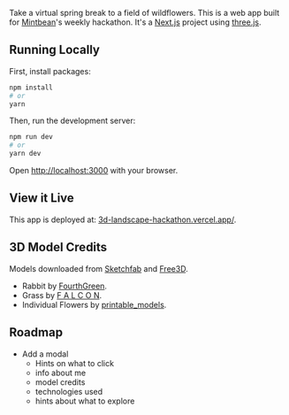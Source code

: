 Take a virtual spring break to a field of wildflowers. This is a web app built for [Mintbean](https://mintbean.io/)'s weekly hackathon. It's a [Next.js](https://nextjs.org/) project using [three.js](https://threejs.org/).

## Running Locally

First, install packages:

```bash
npm install
# or
yarn
```

Then, run the development server:

```bash
npm run dev
# or
yarn dev
```

Open [http://localhost:3000](http://localhost:3000) with your browser.

## View it Live

This app is deployed at: [3d-landscape-hackathon.vercel.app/](https://3d-landscape-hackathon.vercel.app/).

## 3D Model Credits

Models downloaded from [Sketchfab](https://sketchfab.com/) and [Free3D](https://free3d.com/).
- Rabbit by [FourthGreen](https://sketchfab.com/FourthGreen).
- Grass by [F A L C O N](https://sketchfab.com/qewr1324).
- Individual Flowers by [printable_models](https://free3d.com/user/printable_models).

## Roadmap

- Add a modal
  - Hints on what to click
  - info about me
  - model credits
  - technologies used
  - hints about what to explore

